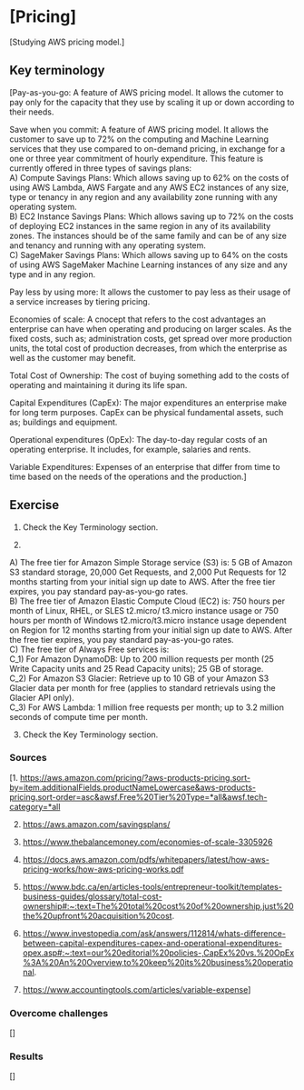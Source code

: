 # [Pricing]

[Studying AWS pricing model.]

## Key terminology

[Pay-as-you-go: A feature of AWS pricing model. It allows the cutomer to pay only for the capacity that they use by scaling it up or down according to their needs.

Save when you commit: A feature of AWS pricing model. It allows the customer to save up to 72% on the computing and Machine Learning services that they use compared to on-demand pricing, in exchange for a one or three year commitment of hourly expenditure. This feature is currently offered in three types of savings plans:  
A) Compute Savings Plans: Which allows saving up to 62% on the costs of using AWS Lambda, AWS Fargate and any AWS EC2 instances of any size, type or tenancy in any region and any availability zone running with any operating system.  
B) EC2 Instance Savings Plans: Which allows saving up to 72% on the costs of deploying EC2 instances in the same region in any of its availability zones. The instances should be of the same family and can be of any size and tenancy and running with any operating system.  
C) SageMaker Savings Plans: Which allows saving up to 64% on the costs of using AWS SageMaker Machine Learning instances of any size and any type and in any region.

Pay less by using more: It allows the customer to pay less as their usage of a service increases by tiering pricing.

Economies of scale: A cnocept that refers to the cost advantages an enterprise can have when operating and producing on larger scales. As the fixed costs, such as; administration costs, get spread over more production units, the total cost of production decreases, from which the enterprise as well as the customer may benefit.

Total Cost of Ownership: The cost of buying something add to the costs of operating and maintaining it during its life span.

Capital Expenditures (CapEx): The major expenditures an enterprise make for long term purposes. CapEx can be physical fundamental assets, such as; buildings and equipment.

Operational expenditures (OpEx): The day-to-day regular costs of an operating enterprise. It includes, for example, salaries and rents.

Variable Expenditures: Expenses of an enterprise that differ from time to time based on the needs of the operations and the production.]

## Exercise

1. Check the Key Terminology section.

2.  

A) The free tier for Amazon Simple Storage service (S3) is: 5 GB of Amazon S3 standard storage, 20,000 Get Requests, and 2,000 Put Requests for 12 months starting from your initial sign up date to AWS. After the free tier expires, you pay standard pay-as-you-go rates.  
B) The free tier of Amazon Elastic Compute Cloud (EC2) is: 750 hours per month of Linux, RHEL, or SLES t2.micro/ t3.micro instance usage or 750 hours per month of Windows t2.micro/t3.micro instance usage dependent on Region for 12 months starting from your initial sign up date to AWS. After the free tier expires, you pay standard pay-as-you-go rates.  
C) The free tier of Always Free services is:  
C_1) For Amazon DynamoDB: Up to 200 million requests per month (25 Write Capacity units and 25 Read Capacity units); 25 GB of storage.  
C_2) For Amazon S3 Glacier: Retrieve up to 10 GB of your Amazon S3 Glacier data per month for free (applies to standard retrievals using the Glacier API only).  
C_3) For AWS Lambda: 1 million free requests per month; up to 3.2 million seconds of compute time per month.

3. Check the Key Terminology section.

### Sources

[1. <https://aws.amazon.com/pricing/?aws-products-pricing.sort-by=item.additionalFields.productNameLowercase&aws-products-pricing.sort-order=asc&awsf.Free%20Tier%20Type=*all&awsf.tech-category=*all>

2. <https://aws.amazon.com/savingsplans/>

3. <https://www.thebalancemoney.com/economies-of-scale-3305926>

4. <https://docs.aws.amazon.com/pdfs/whitepapers/latest/how-aws-pricing-works/how-aws-pricing-works.pdf>

5. <https://www.bdc.ca/en/articles-tools/entrepreneur-toolkit/templates-business-guides/glossary/total-cost-ownership#:~:text=The%20total%20cost%20of%20ownership,just%20the%20upfront%20acquisition%20cost>.

6. <https://www.investopedia.com/ask/answers/112814/whats-difference-between-capital-expenditures-capex-and-operational-expenditures-opex.asp#:~:text=our%20editorial%20policies-,CapEx%20vs.%20OpEx%3A%20An%20Overview,to%20keep%20its%20business%20operational>.

7. <https://www.accountingtools.com/articles/variable-expense>]

### Overcome challenges

[]

### Results

[]
